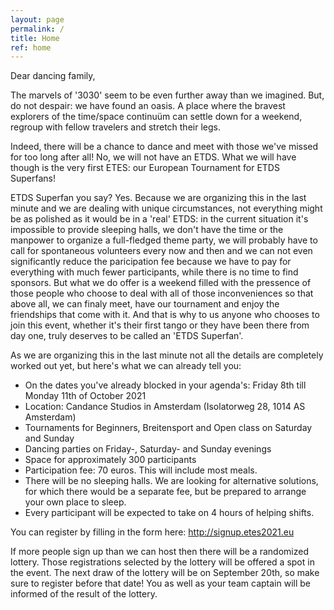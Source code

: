 ```yaml
---
layout: page
permalink: /
title: Home
ref: home
---
```

Dear dancing family,

The marvels of '3030' seem to be even further away than we imagined. But, do not despair: we have found an oasis. A place where the bravest explorers of the time/space continuüm can settle down for a weekend, regroup with fellow travelers and stretch their legs.

Indeed, there will be a chance to dance and meet with those we've missed for too long after all! No, we will not have an ETDS. What we will have though is the very first ETES: our European Tournament for ETDS Superfans!

ETDS Superfan you say?
Yes. Because we are organizing this in the last minute and we are dealing with unique circumstances, not everything might be as polished as it would be in a 'real' ETDS: in the current situation it's impossible to provide sleeping halls, we don't have the time or the manpower to organize a full-fledged theme party, we will probably have to call for spontaneous volunteers every now and then and we can not even significantly reduce the paricipation fee because we have to pay for everything with much fewer participants, while there is no time to find sponsors. But what we do offer is a weekend filled with the pressence of those people who choose to deal with all of those inconveniences so that above all, we can finaly meet, have our tournament and enjoy the friendships that come with it. And that is why to us anyone who chooses to join this event, whether it's their first tango or they have been there from day one, truly deserves to be called an 'ETDS Superfan'.

As we are organizing this in the last minute not all the details are completely worked out yet, but here's what we can already tell you:
- On the dates you've already blocked in your agenda's: Friday 8th till Monday 11th of October 2021
- Location: Candance Studios in Amsterdam (Isolatorweg 28, 1014 AS Amsterdam)
- Tournaments for Beginners, Breitensport and Open class on Saturday and Sunday
- Dancing parties on Friday-, Saturday- and Sunday evenings
- Space for approximately 300 participants
- Participation fee: 70 euros. This will include most meals.
- There will be no sleeping halls. We are looking for alternative solutions, for which there would be a separate fee, but be prepared to arrange your own place to sleep.
- Every participant will be expected to take on 4 hours of helping shifts.

You can register by filling in the form here: <http://signup.etes2021.eu>

If more people sign up than we can host then there will be a randomized lottery. Those registrations selected by the lottery will be offered a spot in the event. The next draw of the lottery will be on September 20th, so make sure to register before that date! You as well as your team captain will be informed of the result of the lottery.
